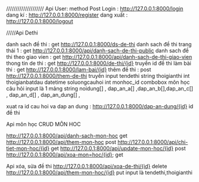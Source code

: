 ////////////////////  Api User:  method Post
Login :  http://127.0.0.1:8000/login 
dang kí : http://127.0.0.1:8000/register
dang xuất : http://127.0.0.1:8000/logout

/////Api Dethi 

danh sach đề thi : get http://127.0.0.1:8000/ds-de-thi
danh sach đề thi trang thái 1 : get http://127.0.0.1:8000/api/danh-sach-de-thi-public
danh sach đề thi theo giao vien : get http://127.0.0.1:8000/api/danh-sach-de-thi-giao-vien
thong tin de thi :  get http://127.0.0.1:8000/de-thi/{id} truyền id đề thi
làm bài thi : get http://127.0.0.1:8000/lam-bai/{id} 
thêm đề thi : post http://127.0.0.1:8000/them-de-thi 
  truyền input tendethi string 
                thoigianthi int
                thoigianbatdau datetime 
                soluongcauhoi int
                monhoc_id combobox môn học
                câu hỏi input là 1 mảng
                string noidung[] , dap_an_a[] ,dap_an_b[],dap_an_c[] , dap_an_d[] , dap_an_dung[] ,


 xuat ra id cau hoi va dap an dung : http://127.0.0.1:8000/dap-an-dung/{id} id đề thi               


Api môn học CRUD MÔN HOC



http://127.0.0.1:8000/api/danh-sach-mon-hoc get
http://127.0.0.1:8000/api/them-mon-hoc post
http://127.0.0.1:8000/api/chi-tiet-mon-hoc/{id} get
http://127.0.0.1:8000/api/update-mon-hoc/{id} post
http://127.0.0.1:8000/api/xoa-mon=hoc/{id}; get

Api xóa, sửa đề thi
http://127.0.0.1:8000/api/xoa-de-thi/{id} delete
http://127.0.0.1:8000/api/them-mon-hoc/{id} put input là tendethi,thoigianthi




